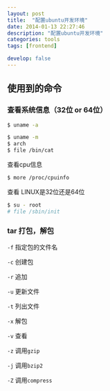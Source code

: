 ```yaml
---
layout: post
title:  "配置ubuntu开发环境"
date: 2014-01-13 22:27:46
description: "配置ubuntu开发环境"
categories: tools
tags: [frontend]

develop: false
---
```


## 使用到的命令

### 查看系统信息（32位 or 64位）

``` sh
$ uname -a
```

``` sh
$ uname -m
$ arch
$ file /bin/cat
```

查看cpu信息

``` sh
$ more /proc/cpuinfo
```

查看 LINUX是32位还是64位

``` sh
$ su - root
# file /sbin/init
```

### tar 打包，解包

`-f` 指定包的文件名


`-c` 创建包

`-r` 追加

`-u` 更新文件

`-t` 列出文件

`-x` 解包

`-v` 查看


`-z` 调用`gzip`

`-j` 调用`bzip2`

`-Z` 调用`compress`
